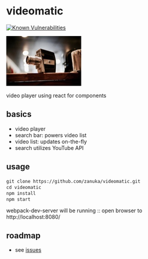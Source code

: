 # videomatic
[![Known Vulnerabilities](https://snyk.io/test/github/zanuka/videomatic/badge.svg?targetFile=package.json)](https://snyk.io/test/github/zanuka/videomatic?targetFile=package.json)

![](./img/videomatic.jpg)

video player using react for components

## basics
- video player
- search bar: powers video list
- video list: updates on-the-fly
- search utilizes YouTube API

## usage

    git clone https://github.com/zanuka/videomatic.git
    cd videomatic
    npm install
    npm start

webpack-dev-server will be running :: open browser to http://localhost:8080/

## roadmap
  - see [issues](https://github.com/zanuka-labs/videomatic/issues)
